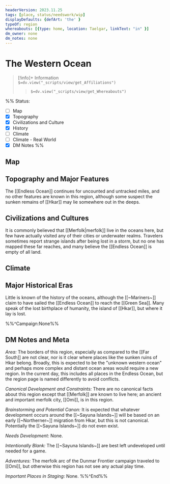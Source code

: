```yaml
---
headerVersion: 2023.11.25
tags: [place, status/needswork/wip]
displayDefaults: {defArt: 'the' }
typeOf: region
whereabouts: [{type: home, location: Taelgar, linkText: "in" }]
dm_owner: none
dm_notes: none
---
```

# The Western Ocean
>[!info]+ Information  
> `$=dv.view("_scripts/view/get_Affiliations")`  
>> `$=dv.view("_scripts/view/get_Whereabouts")`

%% Status:
* [ ] Map
* [x] Topography
* [x] Civilizations and Culture
* [x] History
* [ ] Climate
* [ ] Climate - Real World
* [x] DM Notes
%%
## Map
## Topography and Major Features
The [[Endless Ocean]] continues for uncounted and untracked miles, and no other features are known in this region, although some suspect the sunken remains of [[Hkar]] may lie somewhere out in the deeps.
## Civilizations and Cultures
It is commonly believed that [[Merfolk|merfolk]] live in the oceans here, but few have actually visited any of their cities or underwater realms. Travelers sometimes report strange islands after being lost in a storm, but no one has mapped these far reaches, and many believe the [[Endless Ocean]] is empty of all land.
## Climate

## Major Historical Eras
Little is known of the history of the oceans, although the [[~Mariners~]] claim to have sailed the [[Endless Ocean]] to reach the [[Green Sea]]. Many speak of the lost birthplace of humanity, the island of [[Hkar]], but where it lay is lost.

%%^Campaign:None%%
## DM Notes and Meta

*Area:* The borders of this region, especially as compared to the [[Far South]] are not clear, nor is it clear where places like the sunken ruins of Hkar belong. Broadly, this is expected to be the "unknown western ocean" and perhaps more complex and distant ocean areas would require a new region. In the current day, this includes all places in the Endless Ocean, but the region page is named differently to avoid conflicts.

*Canonical Development and Constraints:* There are no canonical facts about this region except that [[Merfolk]] are known to live here; an ancient and important merfolk city, [[Omi]], is in this region. 

*Brainstorming and Potential Canon:* It is expected that whatever development occurs around the [[~Sayuna Islands~]] will be based on an early [[~Northerner~]] migration from Hkar, but this is not canonical. Potentially the [[~Sayuna Islands~]] do not even exist.

*Needs Development:*  None.

*Intentionally Blank:*  The [[~Sayuna Islands~]] are best left undeveloped until needed for a game. 

*Adventures:* The merfolk arc of the Dunmar Frontier campaign traveled to [[Omi]], but otherwise this region has not see any actual play time. 

*Important Places in Staging:*  None.
%%^End%%